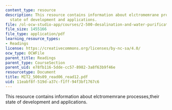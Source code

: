 ```yaml
---
content_type: resource
description: This resource contains information about elctromemrane processes,their
  state of development and applications.
file: /ol-ocw-studio-app/courses/2-500-desalination-and-water-purification-spring-2009/11eabf8f519da37cf1ff94f3bf1767c6_MIT2_500s09_read06_read12.pdf
file_size: 1455166
file_type: application/pdf
learning_resource_types:
- Readings
license: https://creativecommons.org/licenses/by-nc-sa/4.0/
ocw_type: OCWFile
parent_title: Readings
parent_type: CourseSection
parent_uid: e78fb116-5dde-cc57-8982-3a8f63b9f46e
resourcetype: Document
title: MIT2_500s09_read06_read12.pdf
uid: 11eabf8f-519d-a37c-f1ff-94f3bf1767c6
---
```

This resource contains information about elctromemrane processes,their state of development and applications.